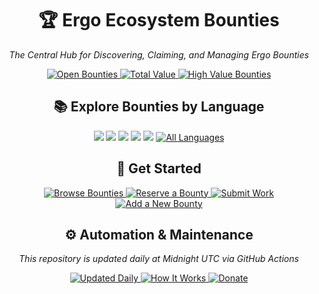 <div align="center">
  <h1>🏆 Ergo Ecosystem Bounties</h1>
  <p><em>The Central Hub for Discovering, Claiming, and Managing Ergo Bounties</em></p>

  <p>
    <a href="/bounties/all.md">
      <img src="https://img.shields.io/badge/Open%20Bounties-104%2B-4CAF50" alt="Open Bounties">
    </a>
    <a href="/bounties/all.md">
      <img src="https://img.shields.io/badge/💰%20Total%20Value-49,645.38%20ERG-2196F3" alt="Total Value">
    </a>
    <a href="/bounties/all.md">
      <img src="https://img.shields.io/badge/🌟%20High%20Value-11%2B%20Over%201000%20ERG-FFC107" alt="High Value Bounties">
    </a>
  </p>

  <h2>📚 Explore Bounties by Language</h2>

  <p>
        <a href="/bounties/by_language/svelte.md"><img src="https://img.shields.io/badge/Svelte-2-DC322F"></a>
    <a href="/bounties/by_language/scala.md"><img src="https://img.shields.io/badge/Scala-71-DC322F"></a>
    <a href="/bounties/by_language/java.md"><img src="https://img.shields.io/badge/Java-1-007396"></a>
    <a href="/bounties/by_language/rust.md"><img src="https://img.shields.io/badge/Rust-23-DEA584"></a>
    <a href="/bounties/by_language/typescript.md"><img src="https://img.shields.io/badge/TypeScript-6-3178C6"></a>
    <a href="/bounties/by_language/">
      <img src="https://img.shields.io/badge/🌐%20All%20Languages-purple" alt="All Languages">
    </a>
  </p>

  <h2>🚀 Get Started</h2>

  <p>
    <a href="/bounties/all.md">
      <img src="https://img.shields.io/badge/✅%20Browse%20Bounties-3F51B5" alt="Browse Bounties">
    </a>
    <a href="/docs/claim-guide.md#reserving-a-bounty">
      <img src="https://img.shields.io/badge/🔒%20Reserve%20a%20Bounty-009688" alt="Reserve a Bounty">
    </a>
    <a href="/docs/claim-guide.md#step-by-step-submission-process">
      <img src="https://img.shields.io/badge/🚩%20Submit%20Work-FF5722" alt="Submit Work">
    </a>
    <a href="/docs/add-missing-bounty-guide.md">
      <img src="https://img.shields.io/badge/➕%20Add%20a%20New%20Bounty-E91E63" alt="Add a New Bounty">
    </a>
  </p>

  <h2>⚙️ Automation & Maintenance</h2>

  <p><em>This repository is updated daily at Midnight UTC via GitHub Actions</em></p>

  <p>
    <a href="/bounties/all.md">
      <img src="https://img.shields.io/badge/📅%20Updated%20Daily-607D8B" alt="Updated Daily">
    </a>
    <a href="/docs/how-it-works.md">
      <img src="https://img.shields.io/badge/🔧%20How%20It%20Works-795548" alt="How It Works">
    </a>
    <a href="/docs/how-it-works.md">
      <img src="https://img.shields.io/badge/❤️%20Donate-F44336" alt="Donate">
    </a>
  </p>
</div>



